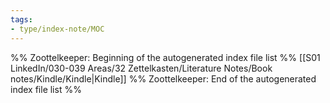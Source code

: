 ```yaml
---
tags: 
- type/index-note/MOC
---
```




%% Zoottelkeeper: Beginning of the autogenerated index file list  %%
 [[S01 LinkedIn/030-039 Areas/32 Zettelkasten/Literature Notes/Book notes/Kindle/Kindle|Kindle]]
%% Zoottelkeeper: End of the autogenerated index file list  %%

